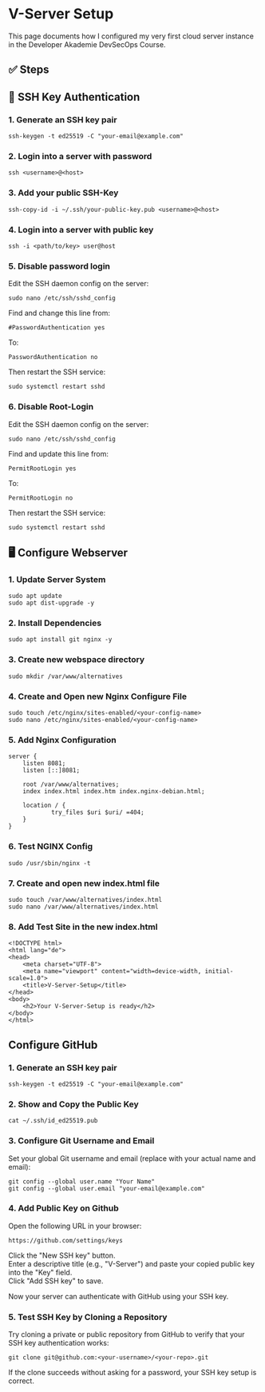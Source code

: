 # V-Server Setup

This page documents how I configured my very first cloud server instance in the Developer Akademie DevSecOps Course.

## ✅ Steps

## 🔐 SSH Key Authentication

### 1. Generate an SSH key pair

```
ssh-keygen -t ed25519 -C "your-email@example.com"
```

### 2. Login into a server with password

```
ssh <username>@<host>
```

### 3. Add your public SSH-Key

``` 
ssh-copy-id -i ~/.ssh/your-public-key.pub <username>@<host>
```

### 4. Login into a server with public key

``` 
ssh -i <path/to/key> user@host
```

### 5. Disable password login

Edit the SSH daemon config on the server:

``` 
sudo nano /etc/ssh/sshd_config
```

Find and change this line from:

``` 
#PasswordAuthentication yes
```

To:

```
PasswordAuthentication no
```

Then restart the SSH service:

``` 
sudo systemctl restart sshd
``` 

### 6. Disable Root-Login

Edit the SSH daemon config on the server:
``` 
sudo nano /etc/ssh/sshd_config
```

Find and update this line from:

``` 
PermitRootLogin yes
```

To:

``` 
PermitRootLogin no
```

Then restart the SSH service:

``` 
sudo systemctl restart sshd
``` 


## 🖥️ Configure Webserver

### 1. Update Server System

```
sudo apt update
sudo apt dist-upgrade -y
```

### 2. Install Dependencies

```
sudo apt install git nginx -y
```

### 3. Create new webspace directory

```
sudo mkdir /var/www/alternatives
```

### 4. Create and Open new Nginx Configure File

```
sudo touch /etc/nginx/sites-enabled/<your-config-name>
sudo nano /etc/nginx/sites-enabled/<your-config-name>
```

### 5. Add Nginx Configuration

```
server {
    listen 8081;
    listen [::]8081;
    
    root /var/www/alternatives;
    index index.html index.htm index.nginx-debian.html;
    
    location / {
            try_files $uri $uri/ =404;
    }
}
```

### 6. Test NGINX Config 

```
sudo /usr/sbin/nginx -t
```

### 7. Create and open new index.html file 

```
sudo touch /var/www/alternatives/index.html
sudo nano /var/www/alternatives/index.html
```

### 8. Add Test Site in the new index.html

```
<!DOCTYPE html>
<html lang="de">
<head>
    <meta charset="UTF-8">
    <meta name="viewport" content="width=device-width, initial-scale=1.0">
    <title>V-Server-Setup</title>
</head>
<body>
    <h2>Your V-Server-Setup is ready</h2>
</body>
</html>
```

## Configure GitHub

### 1. Generate an SSH key pair 

```
ssh-keygen -t ed25519 -C "your-email@example.com"
```

### 2. Show and Copy the Public Key 

```
cat ~/.ssh/id_ed25519.pub
```

### 3. Configure Git Username and Email

Set your global Git username and email (replace with your actual name and email):

```
git config --global user.name "Your Name"
git config --global user.email "your-email@example.com"
```

### 4. Add Public Key on Github 

Open the following URL in your browser:

```
https://github.com/settings/keys
```

Click the "New SSH key" button.  
Enter a descriptive title (e.g., "V-Server") and paste your copied public key into the "Key" field.  
Click "Add SSH key" to save.

Now your server can authenticate with GitHub using your SSH key.

### 5. Test SSH Key by Cloning a Repository

Try cloning a private or public repository from GitHub to verify that your SSH key authentication works:

```
git clone git@github.com:<your-username>/<your-repo>.git
```

If the clone succeeds without asking for a password, your SSH key setup is correct.